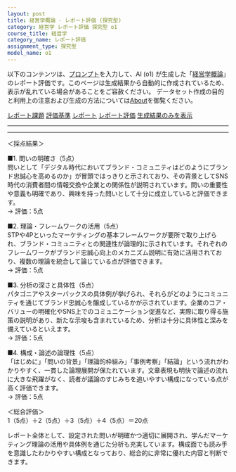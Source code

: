 ```yaml
---
layout: post
title: 経営学概論 - レポート評価 (探究型)
category: 経営学 レポート評価 探究型 o1
course_title: 経営学
category_name: レポート評価
assignment_type: 探究型
model_name: o1
---
```


以下のコンテンツは、[プロンプト](https://github.com/takedatoshiyuki/synthetic_assignments/tree/main/generated/経営学/o1/prompt_レポート評価-探究型.md)を入力して、AI (o1) が生成した「[経営学概論](/contents/経営学/)」のレポート評価です。このページは生成結果から自動的に作成されているため、表示が乱れている場合があることをご容赦ください。
データセット作成の目的と利用上の注意および生成の方法については[About](/About)を御覧ください。

[レポート課題](../レポート課題-探究型)
[評価基準](../評価基準-探究型)
[レポート](../レポート-探究型)
[レポート評価](../レポート評価-探究型)
[生成結果のみを表示](https://github.com/takedatoshiyuki/synthetic_assignments/tree/main/generated/経営学/o1/レポート評価-探究型.md)
  

***
***
  
＜採点結果＞

■1. 問いの明確さ（5点）  
問いとして「デジタル時代においてブランド・コミュニティはどのようにブランド忠誠心を高めるのか」が冒頭ではっきりと示されており、その背景としてSNS時代の消費者間の情報交換や企業との関係性が説明されています。問いの重要性や意義も明確であり、興味を持った問いとして十分に成立していると評価できます。  
→ 評価：5点

■2. 理論・フレームワークの活用（5点）  
STPや4Pといったマーケティングの基本フレームワークが要所で取り上げられ、ブランド・コミュニティとの関連性が論理的に示されています。それぞれのフレームワークがブランド忠誠心向上のメカニズム説明に有効に活用されており、複数の理論を統合して論じている点が評価できます。  
→ 評価：5点

■3. 分析の深さと具体性（5点）  
パタゴニアやスターバックスの具体例が挙げられ、それらがどのようにコミュニティを通じてブランド忠誠心を醸成しているかが示されています。企業のコア・バリューの明確化やSNS上でのコミュニケーション促進など、実際に取り得る施策の説明があり、新たな示唆も含まれているため、分析は十分に具体性と深みを備えているといえます。  
→ 評価：5点

■4. 構成・論述の論理性（5点）  
「はじめに」「問いの背景」「理論的枠組み」「事例考察」「結論」という流れがわかりやすく、一貫した論理展開が保たれています。文章表現も明快で論述の流れに大きな飛躍がなく、読者が議論のすじみちを追いやすい構成になっている点が高く評価できます。  
→ 評価：5点

＜総合評価＞  
1（5点）＋2（5点）＋3（5点）＋4（5点）＝20点  

レポート全体として、設定された問いが明確かつ適切に展開され、学んだマーケティング理論の活用や具体例を通じた分析も充実しています。構成面でも読み手を意識したわかりやすい構成となっており、総合的に非常に優れた内容と判断できます。
